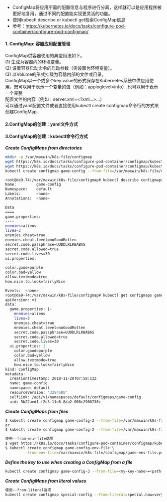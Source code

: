+ ConfigMap将应用所需的配置信息与程序进行分离，这样就可以是应用程序被更好地复用，通过不同的配置能实现更灵活的功能。
+ 使用kubectl describe or kubectl get检索ConfigMap信息
+ 参考：https://kubernetes.io/docs/tasks/configure-pod-container/configure-pod-configmap/
#### 1. ConfigMap: 容器应用配置管理
ConfigMap供容器使用的典型用法如下。<br/>
(1) 生成为容器内的环境变量。<br/>
(2) 设置容器启动命令的启动参数（需设置为环境变量）。<br/>
(3) 以Volume的形式挂载为容器内部的文件或目录。<br/>
ConfigMap以一个或多个key:value的形式保存在Kubernetes系统中供应用使用，既可以用于表示一个变量的值（例如：apploglevel=info）,也可以用于表示一个完整<br/>
配置文件的内容（例如：server.xml=<?xml...>...）<br/>
可以通过yaml配置文件或者直接使用kubectl create configmap命令行的方式来创建ConfigMap.

#### 2.ConfigMap的创建：yaml文件方式


#### 3.ConfigMap的创建：kubectl命令行方式
***Create ConfigMaps from directories***
```bash
mkdir -p /var/maxwin/k8s-file/configmap
wget https://k8s.io/docs/tasks/configure-pod-container/configmap/kubectl/game.properties -O /var/maxwin/k8s-file/configmap/game.properties
wget https://k8s.io/docs/tasks/configure-pod-container/configmap/kubectl/ui.properties -O /var/maxwin/k8s-file/configmap/ui.properties
kubectl create configmap game-config --from-file=/var/maxwin/k8s-file/configmap

root@de9-74:/var/maxwin/k8s-file/configmap# kubectl describe configmaps game-config
Name:         game-config
Namespace:    default
Labels:       <none>
Annotations:  <none>

Data
====
game.properties:
----
enemies=aliens
lives=3
enemies.cheat=true
enemies.cheat.level=noGoodRotten
secret.code.passphrase=UUDDLRLRBABAS
secret.code.allowed=true
secret.code.lives=30
ui.properties:
----
color.good=purple
color.bad=yellow
allow.textmode=true
how.nice.to.look=fairlyNice

Events:  <none>
root@de9-74:/var/maxwin/k8s-file/configmap# kubectl get configmaps game-config -o yaml
apiVersion: v1
data:
  game.properties: |-
    enemies=aliens
    lives=3
    enemies.cheat=true
    enemies.cheat.level=noGoodRotten
    secret.code.passphrase=UUDDLRLRBABAS
    secret.code.allowed=true
    secret.code.lives=30
  ui.properties: |
    color.good=purple
    color.bad=yellow
    allow.textmode=true
    how.nice.to.look=fairlyNice
kind: ConfigMap
metadata:
  creationTimestamp: 2018-11-28T07:58:13Z
  name: game-config
  namespace: default
  resourceVersion: "3384508"
  selfLink: /api/v1/namespaces/default/configmaps/game-config
  uid: 5b22aed1-f2e3-11e8-8da2-000c2906738c
```
***Create ConfigMaps from files***
```bash
$ kubectl create configmap game-config-2 --from-file=/var/maxwin/k8s-file/configmap/game.properties
or
$ kubectl create configmap game-config-2 --from-file=/var/maxwin/k8s-file/configmap/game.properties --from-file=/var/maxwin/k8s-file/configmap/ui.properties

使用--from-env-file选项
$ wget https://k8s.io/docs/tasks/configure-pod-container/configmap/kubectl/game-env-file.properties
$ kubectl create configmap game-config-env-file \
        --from-env-file=/var/maxwin/k8s-file/configmap/game-env-file.properties
```
***Define the key to use when creating a ConfigMap from a file***
```bash
kubectl create configmap game-config-3 --from-file=<my-key-name>=<path-to-file>
```
***Create ConfigMaps from literal values***
```bash
使用--from-literal选项
kubectl create configmap special-config --from-literal=special.how=very --from-literal=special.type=charm
```

